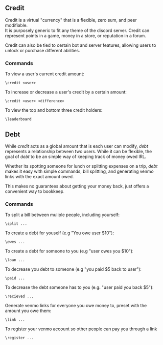
## Credit

Credit is a virtual "currency" that is a flexible, zero sum, and peer modifiable.  
It is purposely generic to fit any theme of the discord server. Credit can represent points in a game, money in a store, or reputation in a forum.

Credit can also be tied to certain bot and server features, allowing users to unlock or purchase different abilities.  

### Commands

To view a user's current credit amount:
```
\credit <user>
```
To increase or decrease a user's credit by a certain amount:
```
\credit <user> <difference>
```
To view the top and bottom three credit holders:
```
\leaderboard
```


## Debt

While *credit* acts as a global amount that is each user can modify, *debt* represents a relationship between two users. While it can be flexible, the goal of *debt* to be an simple way of keeping track of money owed IRL.

Whether its spotting someone for lunch or splitting expenses on a trip, *debt* makes it easy with simple commands, bill splitting, and generating venmo links with the exact amount owed.

This makes no guarantees about getting your money back, just offers a convenient way to bookkeep.

### Commands

To split a bill between muliple people, including yourself:
```
\split ...
```
To create a debt for youself (e.g "You owe user $10"):
```
\owes ...
```

To create a debt for someone to you (e.g "user owes you $10"):
```
\loan ...
```

To decrease you debt to someone (e.g "you paid $5 back to user"):
```
\paid ...
```

To decrease the debt someone has to you (e.g. "user paid you back $5"):
```
\recieved ...
```

Generate venmo links for everyone you owe money to, preset with the amount you owe them:
```
\link ...
```

To register your venmo account so other people can pay you through a link
```
\register ...
```

